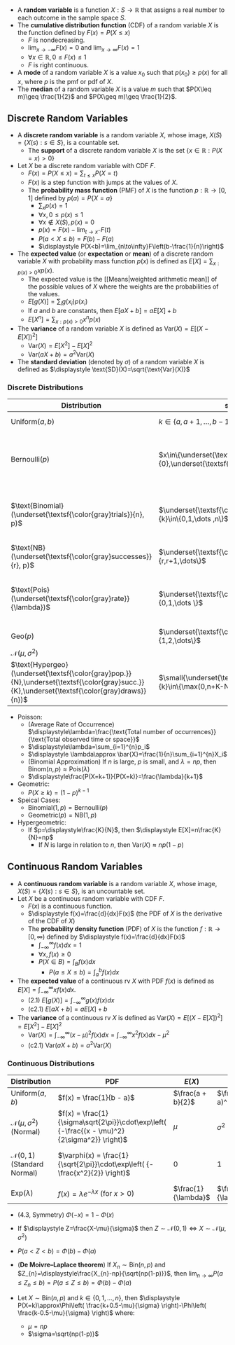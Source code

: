 
- A **random variable** is a function $X:S\to\mathbb{R}$ that assigns a real number to each outcome in the sample space $S$.
- The **cumulative distribution function** (CDF) of a random variable $X$ is the function defined by $F(x)=P(X\leq x)$
	- $F$ is nondecreasing.
	- $\displaystyle\lim_{x\to-\infty}F(x)=0$ and $\displaystyle\lim_{x\to\infty}F(x)=1$
	- $\forall x \in \mathbb{R},\, 0\leq F(x)\leq 1$
	- $F$ is right continuous.
- A **mode** of a random variable $X$ is a value $x_0$ such that $p(x_0)\geq p(x)$ for all $x$, where $p$ is the pmf or pdf of $X$.
- The **median** of a random variable $X$ is a value $m$ such that $P(X\leq m)\geq \frac{1}{2}$ and $P(X\geq m)\geq \frac{1}{2}$.

## Discrete Random Variables

- A **discrete random variable** is a random variable $X$, whose image, $X(S)=\{X(s):s\in S\}$, is a countable set.
	- The **support** of a discrete random variable $X$ is the set $\{x\in\mathbb{R}:P(X=x)>0\}$
- Let $X$ be a discrete random variable with CDF $F$.
	- $\displaystyle F(x)=P(X\leq x)=\sum_{t\leq x}P(X=t)$
	- $F(x)$ is a step function with jumps at the values of $X$.
	- The **probability mass function** (PMF) of $X$ is the function $p:\mathbb{R}\to[0,1]$ defined by $p(a)=P\{X=a\}$
		- $\displaystyle\sum_{x}p(x)=1$
		- $\forall x,\, 0\leq p(x)\leq 1$
		- $\forall x \notin X(S),\, p(x)=0$
		- $p(x)=F(x)-\displaystyle\lim_{t\to x^-}F(t)$
		- $\displaystyle P(a< X\leq b)=F(b)-F(a)$
		- $\displaystyle P(X<b)=\lim_{n\to\infty}F\left(b-\frac{1}{n}\right)$
- The **expected value** (or **expectation** or **mean**) of a discrete random variable $X$ with probability mass function $p(x)$ is defined as $\displaystyle E[X]=\sum_{x:p(x)>0}xp(x)$. 
	- The expected value is the [[Means|weighted arithmetic mean]] of the possible values of $X$ where the weights are the probabilities of the values.
	- $\displaystyle E[g(X)]=\sum_{i}g(x_i)p(x_i)$
	- If $a$ and $b$ are constants, then $\displaystyle E[aX+b]=aE[X]+b$
	- $E[X^n] = \displaystyle\sum_{x:p(x)>0}x^np(x)$
- The **variance** of a random variable $X$ is defined as $\displaystyle \text{Var}(X)=E[(X-E[X])^2]$
	- $\displaystyle \text{Var}(X)=E[X^2]-E[X]^2$
	- $\displaystyle \text{Var}(aX+b)=a^2\text{Var}(X)$
- The **standard deviation** (denoted by $\sigma$) of a random variable $X$ is defined as $\displaystyle \text{SD}(X)=\sqrt{\text{Var}(X)}$
 
### Discrete Distributions

| **Distribution**                                                                                                                             | $\operatorname{supp}(X)$                                                                    | PMF                                                                       | $E(X)$                       | $\text{Var}(X)$      | CDF                                                                        |
| -------------------------------------------------------------------------------------------------------------------------------------------- | ------------------------------------------------------------------------------------------- | ------------------------------------------------------------------------- | ---------------------------- | -------------------- | -------------------------------------------------------------------------- |
| $\text{Uniform}(a,b)$                                                                                                                        | $k\in\{a,a+1,\dots,b-1,b\}$                                                                 | $P(X = k) = \frac{1}{n}$                                                  | $\frac{n + 1}{2}$            | $\frac{n^2 - 1}{12}$ | $F(k) = \frac{k}{n}$                                                       |
| $\text{Bernoulli}(p)$                                                                                                                        | $x\in\{\underset{\textsf{\color{gray}fail.}}{0},\underset{\textsf{\color{gray}succ.}}{1}\}$ | $P(X = x)=p^x(1-p)^{1-x}$                                                 | $p$                          | $p(1 - p)$           | $F(x) = \begin{cases} 0, & x < 0 \\ 1 - (1 - p)^x, & x \geq 0 \end{cases}$ |
| $\text{Binomial}(\underset{\textsf{\color{gray}trials}}{n}, p)$                                                                              | $\underset{\textsf{\color{gray}successes}}{k}\in\{0,1,\dots ,n\}$                           | $P(X = k) = \binom{n}{k} p^k (1 - p)^{n-k}$                               | $np$                         | $np(1 - p)$          | $\displaystyle F(x) = \sum_{k=0}^x \binom{n}{k} p^k (1 - p)^{n-k}$         |
| $\text{NB}(\underset{\textsf{\color{gray}successes}}{r}, p)$                                                                                 | $\underset{\textsf{\color{gray}trials}}{n}\in\{r,r+1,\dots\}$                               | $\displaystyle P(X = n) = \binom{n-1}{r-1} (1-p)^{n-r} p^r$               |                              |                      |                                                                            |
| $\text{Pois}(\underset{\textsf{\color{gray}rate}}{\lambda})$                                                                                 | $\underset{\textsf{\color{gray}events}}{k}\in\{0,1,\dots \}$                                | $\displaystyle P(X = k) = \frac{\lambda^k e^{-\lambda}}{k!}$              | $\lambda$                    | $\lambda$            | $\displaystyle F(x) = \sum_{k=0}^x \frac{\lambda^k e^{-\lambda}}{k!}$      |
| $\text{Geo}(p)$                                                                                                                              | $\underset{\textsf{\color{gray}trials}}{n}\in\{1,2,\dots\}$                                 | $P(X = n) = (1-p)^{n-1} p$                                                | $\frac{1}{p}$                | $\frac{1-p}{p^2}$    |                                                                            |
| $\mathcal{N}(\mu,\sigma^2)$                                                                                                                  |                                                                                             |                                                                           |                              |                      |                                                                            |
| $\text{Hypergeo}(\underset{\textsf{\color{gray}pop.}}{N},\underset{\textsf{\color{gray}succ.}}{K},\underset{\textsf{\color{gray}draws}}{n})$ | $\small{\underset{\textsf{\color{gray}observed}}{k}\in\{\max(0,n+K-N),\dots,\min(n,K)\}}$   | $\displaystyle P(X=k)=\frac{\binom{K}{k} \binom{N-K}{n-k}}{\binom{N}{n}}$ | $\displaystyle n\frac{K}{N}$ |                      |                                                                            |

- Poisson:
	- (Average Rate of Occurrence) $\displaystyle\lambda=\frac{\text{Total number of occurrences}}{\text{Total observed time or space}}$
	- $\displaystyle\lambda=\sum_{i=1}^{n}p_i$
	- $\displaystyle \lambda\approx \bar{X}=\frac{1}{n}\sum_{i=1}^{n}X_i$
	- (Binomial Approximation) If $n$ is large, $p$ is small, and $\lambda=np$, then $\text{Binom}(n,p)\approx\text{Pois}(\lambda)$
	- $\displaystyle\frac{P(X=k+1)}{P(X=k)}=\frac{\lambda}{k+1}$
- Geometric:
	- $\displaystyle P(X\geq k)=(1-p)^{k-1}$
- Speical Cases:
	- $\text{Binomial}(1,p)=\text{Bernoulli}(p)$
	- $\text{Geometric}(p)=\text{NB}(1,p)$
- Hypergeometric:
	- If $p=\displaystyle\frac{K}{N}$, then $\displaystyle E[X]=n\frac{K}{N}=np$
		- If $N$ is large in relation to $n$, then $\text{Var}(X)\approx np(1-p)$

## Continuous Random Variables

- A **continuous random variable** is a random variable $X$, whose image, $X(S)=\{X(s):s\in S\}$, is an uncountable set.
- Let $X$ be a continuous random variable with CDF $F$.
	- $F(x)$ is a continuous function.
	- $\displaystyle f(x)=\frac{d}{dx}F(x)$ (the PDF of $X$ is the derivative of the CDF of $X$)
	- The **probability density function** (PDF) of $X$ is the function $f:\mathbb{R}\to[0,\infty)$ defined by $\displaystyle f(x)=\frac{d}{dx}F(x)$
		- $\displaystyle\int_{-\infty}^{\infty}f(x)dx=1$
		- $\forall x,\, f(x)\geq 0$
		- $\displaystyle P(X\in B)=\int_{B}f(x)dx$
			- $\displaystyle P(a\leq X\leq b)=\int_{a}^{b}f(x)dx$
- The **expected value** of a continuous rv $X$ with PDF $f(x)$ is defined as $\displaystyle E[X]=\int_{-\infty}^{\infty}xf(x)dx$.
	- (2.1) $\displaystyle E[g(X)]=\int_{-\infty}^{\infty}g(x)f(x)dx$
	- (c2.1) $E[aX+b]=aE[X]+b$
- The **variance** of a continuous rv $X$ is defined as $\displaystyle \text{Var}(X)=E[(X-E[X])^2]=E[X^2]-E[X]^2$
	- $\displaystyle \text{Var}(X)=\int_{-\infty}^{\infty}(x-\mu)^2f(x)dx=\int_{-\infty}^{\infty}x^2f(x)dx-\mu^2$ 
	- (c2.1) $\displaystyle \text{Var}(aX+b)=a^2\text{Var}(X)$


### Continuous Distributions


| **Distribution**                     | PDF                                                                                          | $E(X)$              | **Var(X)**             | **CDF**                                                                                             | **MGF** |
| ------------------------------------ | -------------------------------------------------------------------------------------------- | ------------------- | ---------------------- | --------------------------------------------------------------------------------------------------- | ------- |
| $\text{Uniform}(a,b)$                | $f(x) = \frac{1}{b - a}$                                                                     | $\frac{a + b}{2}$   | $\frac{(b - a)^2}{12}$ | $\displaystyle F(x) = \frac{x - a}{b - a}$                                                          |         |
| $\mathcal{N}(\mu,\sigma^2)$ (Normal) | $f(x) = \frac{1}{\sigma\sqrt{2\pi}}\cdot\exp\left( {-\frac{(x - \mu)^2}{2\sigma^2}} \right)$ | $\mu$               | $\sigma^2$             |                                                                                                     |         |
| $\mathcal{N}(0,1)$ (Standard Normal) | $\varphi(x) = \frac{1}{\sqrt{2\pi}}\cdot\exp\left( {-\frac{x^2}{2}} \right)$                 | 0                   | 1                      | $\Phi(x)=\displaystyle\frac{1}{\sqrt{2\pi}}\int_{-\infty}^{x}\exp\left( {-\frac{t^2}{2}} \right)dt$ |         |
| $\text{Exp}(\lambda)$                | $f(x)=\lambda e^{-\lambda x}$ (for $x>0$)                                                    | $\frac{1}{\lambda}$ | $\frac{1}{\lambda^2}$  | $1-e^{-\lambda x}$                                                                                  |         |


- (4.3, Symmetry) $\Phi(-x)=1-\Phi(x)$
- If $\displaystyle Z=\frac{X-\mu}{\sigma}$ then $Z\sim\mathcal{N}(0,1)\iff X\sim\mathcal{N}(\mu,\sigma^2)$
- $\displaystyle P(a<Z<b)=\Phi(b)-\Phi(a)$


- (**De Moivre–Laplace theorem**) If $X_{n}\sim\mathrm{Bin}(n,p)$ and $Z_{n}=\displaystyle\frac{X_{n}-np}{\sqrt{np(1-p)}}$, then $\displaystyle\lim_{ n \to \infty }P\left( a\leq Z_{n} \leq b \right)=P(a\leq Z\leq b)=\Phi(b)-\Phi(a)$

- Let $X\sim\text{Bin}(n,p)$ and $k\in\{0,1,\ldots,n\}$, then $\displaystyle P(X=k)\approx\Phi\left( \frac{k+0.5-\mu}{\sigma} \right)-\Phi\left( \frac{k-0.5-\mu}{\sigma} \right)$ where:
	- $\mu=np$
	- $\sigma=\sqrt{np(1-p)}$





